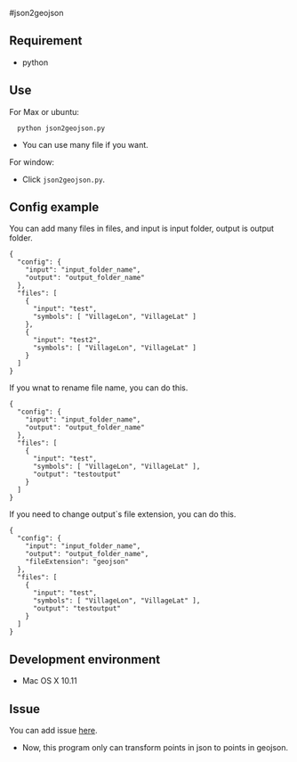 #json2geojson

## Requirement

- python

## Use

For Max or ubuntu:

```
  python json2geojson.py
```
- You can use many file if you want.

For window:

- Click `json2geojson.py`.

## Config example

You can add many files in files, and input is input folder, output is output folder.

```
{
  "config": {
    "input": "input_folder_name",
    "output": "output_folder_name"
  },  
  "files": [
    {   
      "input": "test",
      "symbols": [ "VillageLon", "VillageLat" ]
    },
    {   
      "input": "test2",
      "symbols": [ "VillageLon", "VillageLat" ]
    }
  ]
}
```

If you wnat to rename file name, you can do this.

```
{
  "config": {
    "input": "input_folder_name",
    "output": "output_folder_name"
  },  
  "files": [
    {   
      "input": "test",
      "symbols": [ "VillageLon", "VillageLat" ],
      "output": "testoutput"
    }
  ]
}
```

If you need to change output`s file extension, you can do this.

```
{
  "config": {
    "input": "input_folder_name",
    "output": "output_folder_name",
    "fileExtension": "geojson"
  },  
  "files": [
    {   
      "input": "test",
      "symbols": [ "VillageLon", "VillageLat" ],
      "output": "testoutput"
    }
  ]
}
```

## Development environment

- Mac OS X 10.11

## Issue

You can add issue [here](https://github.com/HsuTing/json2geojson/issues).

- Now, this program only can transform points in json to points in geojson.
